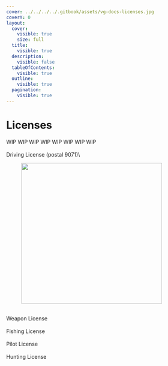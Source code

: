 ```yaml
---
cover: ../../../../.gitbook/assets/vg-docs-licenses.jpg
coverY: 0
layout:
  cover:
    visible: true
    size: full
  title:
    visible: true
  description:
    visible: false
  tableOfContents:
    visible: true
  outline:
    visible: true
  pagination:
    visible: true
---
```


# Licenses

WIP WIP WIP WIP WIP WIP WIP WIP\
\
Driving License (postal 9071)\


<figure><img src="../../../../.gitbook/assets/driving_lessons.jpg" alt="" width="375"><figcaption></figcaption></figure>

\
Weapon License\
\
Fishing License\
\
Pilot License\
\
Hunting License
